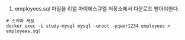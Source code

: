 1. employees.sql 파일을 리얼 마이에스큐엘 저장소에서 다운로드 받아야한다.

```shell
# 스키마 세팅
docker exec -i study-mysql mysql -uroot -pqwer1234 employees < employees.sql
```
